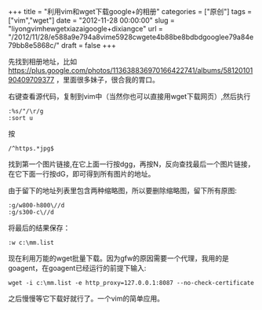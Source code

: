 +++
title = "利用vim和wget下载google+的相册"
categories = ["原创"]
tags = ["vim","wget"]
date = "2012-11-28 00:00:00"
slug = "liyongvimhewgetxiazaigoogle+dixiangce"
url = "/2012/11/28/e588a9e794a8vime5928cwgete4b88be8bdbdgooglee79a84e79bb8e5868c/"
draft = false
+++

先找到相册地址，比如 https://plus.google.com/photos/113638836970166422741/albums/5812010190409709377 ，里面很多妹子，很合我的胃口。

右键查看源代码，复制到vim中（当然你也可以直接用wget下载网页）,然后执行
    
    :%s/"/\r/g
    :sort u

按 

    /^https.*jpg$

找到第一个图片链接,在它上面一行按dgg，再按N，反向查找最后一个图片链接，在它下面一行按dG，即可得到所有图片的地址。

由于留下的地址列表里包含两种缩略图，所以要删除缩略图，留下所有原图:
    
    :g/w800-h800\//d
    :g/s300-c\//d

将最后的结果保存：
    
    :w c:\mm.list

现在利用万能的wget批量下载。因为gfw的原因需要一个代理，我用的是goagent，在goagent已经运行的前提下输入:
    
    wget -i c:\mm.list -e http_proxy=127.0.0.1:8087 --no-check-certificate

之后慢慢等它下载好就行了。一个vim的简单应用。